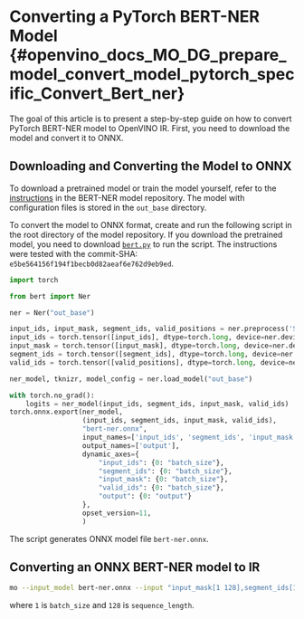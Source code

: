 # Converting a PyTorch BERT-NER Model {#openvino_docs_MO_DG_prepare_model_convert_model_pytorch_specific_Convert_Bert_ner}

The goal of this article is to present a step-by-step guide on how to convert PyTorch BERT-NER model to OpenVINO IR. First, you need to download the model and convert it to ONNX.


## Downloading and Converting the Model to ONNX

To download a pretrained model or train the model yourself, refer
to the [instructions](https://github.com/kamalkraj/BERT-NER/blob/dev/README.md) in the
BERT-NER model repository. The model with configuration files is stored in the `out_base` directory.

To convert the model to ONNX format, create and run the following script in the root
directory of the model repository. If you download the pretrained model, you need
to download [`bert.py`](https://github.com/kamalkraj/BERT-NER/blob/dev/bert.py) to run the script.
The instructions were tested with the commit-SHA: `e5be564156f194f1becb0d82aeaf6e762d9eb9ed`.

```python
import torch

from bert import Ner

ner = Ner("out_base")

input_ids, input_mask, segment_ids, valid_positions = ner.preprocess('Steve went to Paris')
input_ids = torch.tensor([input_ids], dtype=torch.long, device=ner.device)
input_mask = torch.tensor([input_mask], dtype=torch.long, device=ner.device)
segment_ids = torch.tensor([segment_ids], dtype=torch.long, device=ner.device)
valid_ids = torch.tensor([valid_positions], dtype=torch.long, device=ner.device)

ner_model, tknizr, model_config = ner.load_model("out_base")

with torch.no_grad():
    logits = ner_model(input_ids, segment_ids, input_mask, valid_ids)
torch.onnx.export(ner_model,
                  (input_ids, segment_ids, input_mask, valid_ids),
                  "bert-ner.onnx",
                  input_names=['input_ids', 'segment_ids', 'input_mask', 'valid_ids'],
                  output_names=['output'],
                  dynamic_axes={
                      "input_ids": {0: "batch_size"},
                      "segment_ids": {0: "batch_size"},
                      "input_mask": {0: "batch_size"},
                      "valid_ids": {0: "batch_size"},
                      "output": {0: "output"}
                  },
                  opset_version=11,
                  )
```

The script generates ONNX model file `bert-ner.onnx`.

## Converting an ONNX BERT-NER model to IR

```bash
mo --input_model bert-ner.onnx --input "input_mask[1 128],segment_ids[1 128],input_ids[1 128]"
```

where `1` is `batch_size` and `128` is `sequence_length`.
